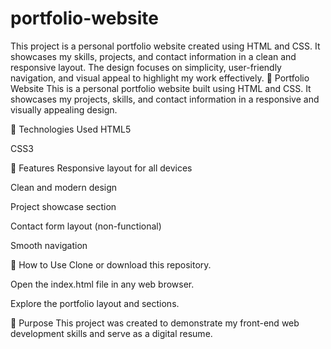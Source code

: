 # portfolio-website
This project is a personal portfolio website created using HTML and CSS. It showcases my skills, projects, and contact information in a clean and responsive layout. The design focuses on simplicity, user-friendly navigation, and visual appeal to highlight my work effectively.
💼 Portfolio Website
This is a personal portfolio website built using HTML and CSS. It showcases my projects, skills, and contact information in a responsive and visually appealing design.

🔧 Technologies Used
HTML5

CSS3

🚀 Features
Responsive layout for all devices

Clean and modern design

Project showcase section

Contact form layout (non-functional)

Smooth navigation

📁 How to Use
Clone or download this repository.

Open the index.html file in any web browser.

Explore the portfolio layout and sections.

🎯 Purpose
This project was created to demonstrate my front-end web development skills and serve as a digital resume.
